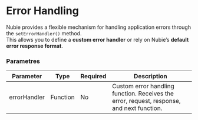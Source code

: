# Error Handling

Nubie provides a flexible mechanism for handling application errors through the `setErrorHandler()` method.  
This allows you to define a **custom error handler** or rely on Nubie’s **default error response format**.

### Parametres

| Parameter    | Type     | Required | Description                                                                               |
| ------------ | -------- | -------- | ----------------------------------------------------------------------------------------- |
| errorHandler | Function | No       | Custom error handling function. Receives the error, request, response, and next function. |
